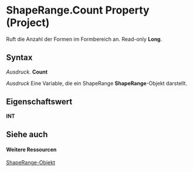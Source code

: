 
# ShapeRange.Count Property (Project)
Ruft die Anzahl der Formen im Formbereich an. Read-only  **Long**.

## Syntax

 _Ausdruck_. **Count**

 _Ausdruck_ Eine Variable, die ein ShapeRange **ShapeRange**-Objekt darstellt.


## Eigenschaftswert

 **INT**


## Siehe auch


#### Weitere Ressourcen


[ShapeRange-Objekt](315031aa-4b8c-424b-26e7-ce15897beb05.md)